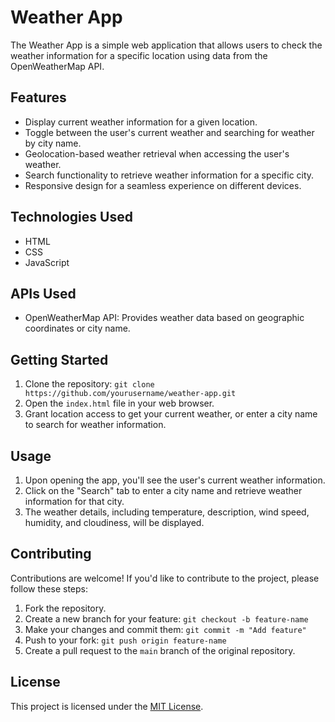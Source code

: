 # Weather App

The Weather App is a simple web application that allows users to check the weather information for a specific location using data from the OpenWeatherMap API.


## Features

- Display current weather information for a given location.
- Toggle between the user's current weather and searching for weather by city name.
- Geolocation-based weather retrieval when accessing the user's weather.
- Search functionality to retrieve weather information for a specific city.
- Responsive design for a seamless experience on different devices.

## Technologies Used

- HTML
- CSS
- JavaScript

## APIs Used

- OpenWeatherMap API: Provides weather data based on geographic coordinates or city name.

## Getting Started

1. Clone the repository: `git clone https://github.com/yourusername/weather-app.git`
2. Open the `index.html` file in your web browser.
3. Grant location access to get your current weather, or enter a city name to search for weather information.

## Usage

1. Upon opening the app, you'll see the user's current weather information.
2. Click on the "Search" tab to enter a city name and retrieve weather information for that city.
3. The weather details, including temperature, description, wind speed, humidity, and cloudiness, will be displayed.

## Contributing

Contributions are welcome! If you'd like to contribute to the project, please follow these steps:

1. Fork the repository.
2. Create a new branch for your feature: `git checkout -b feature-name`
3. Make your changes and commit them: `git commit -m "Add feature"`
4. Push to your fork: `git push origin feature-name`
5. Create a pull request to the `main` branch of the original repository.

## License

This project is licensed under the [MIT License](LICENSE).


